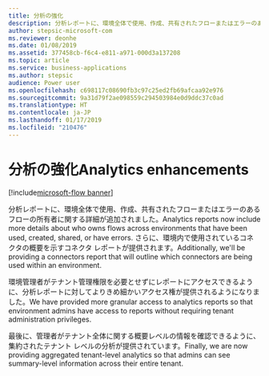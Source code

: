 ```yaml
---
title: 分析の強化
description: 分析レポートに、環境全体で使用、作成、共有されたフローまたはエラーのあるフローの所有者に関する詳細が追加されました。
author: stepsic-microsoft-com
ms.reviewer: deonhe
ms.date: 01/08/2019
ms.assetid: 377458cb-f6c4-e811-a971-000d3a137208
ms.topic: article
ms.service: business-applications
ms.author: stepsic
audience: Power user
ms.openlocfilehash: c698117c08690fb3c97c25ed2fb69afcaa92e976
ms.sourcegitcommit: 9a31d79f2ae098559c294503984e0d9ddc37c0ad
ms.translationtype: HT
ms.contentlocale: ja-JP
ms.lasthandoff: 01/17/2019
ms.locfileid: "210476"
---
```

# <a name="analytics-enhancements"></a><span data-ttu-id="f738c-103">分析の強化</span><span class="sxs-lookup"><span data-stu-id="f738c-103">Analytics enhancements</span></span>


[!include[microsoft-flow banner](../includes/microsoft-flow.md)]

<span data-ttu-id="f738c-104">分析レポートに、環境全体で使用、作成、共有されたフローまたはエラーのあるフローの所有者に関する詳細が追加されました。</span><span class="sxs-lookup"><span data-stu-id="f738c-104">Analytics reports now include more details about who owns flows across environments that have been used, created, shared, or have errors.</span></span> <span data-ttu-id="f738c-105">さらに、環境内で使用されているコネクタの概要を示すコネクタ レポートが提供されます。</span><span class="sxs-lookup"><span data-stu-id="f738c-105">Additionally, we'll be providing a connectors report that will outline which connectors are being used within an environment.</span></span>

<span data-ttu-id="f738c-106">環境管理者がテナント管理権限を必要とせずにレポートにアクセスできるように、分析レポートに対してよりきめ細かいアクセス権が提供されるようになりました。</span><span class="sxs-lookup"><span data-stu-id="f738c-106">We have provided more granular access to analytics reports so that environment admins have access to reports without requiring tenant administration privileges.</span></span>

<span data-ttu-id="f738c-107">最後に、管理者がテナント全体に関する概要レベルの情報を確認できるように、集約されたテナント レベルの分析が提供されています。</span><span class="sxs-lookup"><span data-stu-id="f738c-107">Finally, we are now providing aggregated tenant-level analytics so that admins can see summary-level information across their entire tenant.</span></span>
